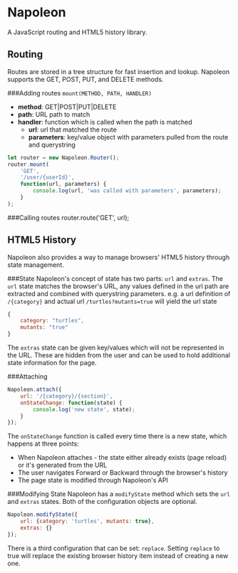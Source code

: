 # Napoleon
A JavaScript routing and HTML5 history library.

## Routing
Routes are stored in a tree structure for fast insertion and lookup. Napoleon supports the GET, POST, PUT, and DELETE methods.

###Adding routes
```mount(METHOD, PATH, HANDLER)```
* **method**: GET|POST|PUT|DELETE
* **path**: URL path to match
* **handler**: function which is called when the path is matched
    * **url**: url that matched the route
    * **parameters**: key/value object with parameters pulled from the route and querystring

```javascript
let router = new Napoleon.Router();
router.mount(
    'GET',
    '/user/{userId}',
    function(url, parameters) {
        console.log(url, 'was called with parameters', parameters);
    }
);
```

###Calling routes
router.route('GET', url);

## HTML5 History
Napoleon also provides a way to manage browsers' HTML5 history through state management.

###State
Napoleon's concept of state has two parts: `url` and `extras`. The `url` state matches the browser's URL, any values
defined in the url path are extracted and combined with querystring parameters. e.g. a url definition of `/{category}`
and actual url `/turtles?mutants=true` will yield the url state

```javascript
{
    category: "turtles",
    mutants: "true"
}
```

The `extras` state can be given key/values which will not be represented in the URL. These are hidden from the user and
can be used to hold additional state information for the page.

###Attaching
```javascript
Napoleon.attach({
    url: '/{category}/{section}',
    onStateChange: function(state) {
        console.log('new state', state);
    }
});
```

The `onStateChange` function is called every time there is a new state, which happens at three points:
* When Napoleon attaches - the state either already exists (page reload) or it's generated from the URL
* The user navigates Forward or Backward through the browser's history
* The page state is modified through Napoleon's API

###Modifying State
Napoleon has a `modifyState` method which sets the `url` and `extras` states. Both of the configuration objects are optional.

```javascript
Napoleon.modifyState({
    url: {category: 'turtles', mutants: true},
    extras: {}
});
```

There is a third configuration that can be set: `replace`. Setting `replace` to true will replace the existing browser
history item instead of creating a new one.